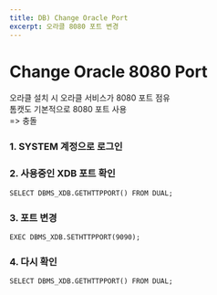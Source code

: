 ```yaml
---
title: DB) Change Oracle Port
excerpt: 오라클 8080 포트 변경
---
```


# Change Oracle 8080 Port
오라클 설치 시 오라클 서비스가 8080 포트 점유  
톰캣도 기본적으로 8080 포트 사용  
=> 충돌  

### 1. SYSTEM 계정으로 로그인
### 2. 사용중인 XDB 포트 확인
```
SELECT DBMS_XDB.GETHTTPPORT() FROM DUAL;
```
### 3. 포트 변경
```
EXEC DBMS_XDB.SETHTTPPORT(9090);
```
### 4. 다시 확인
```
SELECT DBMS_XDB.GETHTTPPORT() FROM DUAL;
```
<br/>
